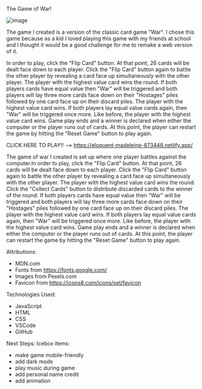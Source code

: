 The Game of War!

![image](/images/Screenshot%202023-04-07%20at%205.39.58%20AM.png)

The game I created is a version of the classic card game "War". I chose this game because as a kid I loved playing this game with my friends at school and I thought it would be a good challenge for me to remake a web version of it.

In order to play, click the "Flip Card" button. At that point, 26 cards will be dealt face down to each player. Click the "Flip Card" button again to battle the other player by revealing a card face up simultaneously with the other player. The player with the highest value card wins the round. If both players cards have equal value then "War" will be triggered and both players will lay three more cards face down on their "Hostages" piles followed by one card face up on their discard piles. The player with the highest value card wins. If both players lay equal value cards again, then "War" will be triggered once more. Like before, the player with the highest value card wins. Game play ends and a winner is declared when either the computer or the player runs out of cards. At this point, the player can restart the game by hitting the "Reset Game" button to play again.

CLICK HERE TO PLAY!! --> https://eloquent-madeleine-873448.netlify.app/

The game of war I created is set up where one player battles against the computer.In order to play, click the "Flip Card" button. At that point, 26 cards will be dealt face down to each player. Click the "Flip Card" button again to battle the other player by revealing a card face up simultaneously with the other player. The player with the highest value card wins the round. Click the "Collect Cards" button to distribute discarded cards to the winner of the round. If both players cards have equal value then "War" will be triggered and both players will lay three more cards face down on their "Hostages" piles followed by one card face up on their discard piles. The player with the highest value card wins. If both players lay equal value cards again, then "War" will be triggered once more. Like before, the player with the highest value card wins. Game play ends and a winner is declared when either the computer or the player runs out of cards. At this point, the player can restart the game by hitting the "Reset Game" button to play again.


Attributions:

- MDN.com
- Fonts from https://fonts.google.com/
- Images from Pexels.com
- Favicon from https://icons8.com/icons/set/favicon


Technologies Used: 
- JavaScript
- HTML
- CSS
- VSCode
- GitHub

Next Steps: 
Icebox items:
- make game mobile-friendly
- add dark mode
- play music during game
- add personal name credit
- add animation
